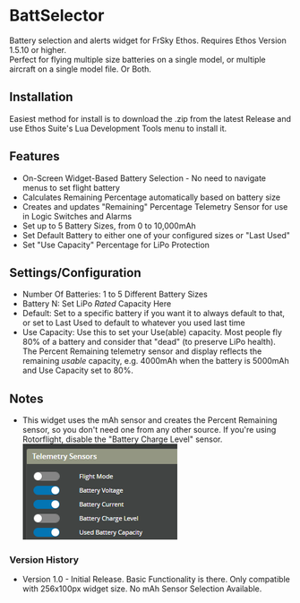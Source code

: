 # BattSelector
Battery selection and alerts widget for FrSky Ethos.  Requires Ethos Version 1.5.10 or higher.<br>
Perfect for flying multiple size batteries on a single model, or multiple aircraft on a single model file. Or Both.

## Installation
Easiest method for install is to download the .zip from the latest Release and use Ethos Suite's Lua Development Tools menu to install it.<br>

## Features
  - On-Screen Widget-Based Battery Selection - No need to navigate menus to set flight battery<br>
  - Calculates Remaining Percentage automatically based on battery size<br>
  - Creates and updates "Remaining" Percentage Telemetry Sensor for use in Logic Switches and Alarms<br>
  - Set up to 5 Battery Sizes, from 0 to 10,000mAh<br>
  - Set Default Battery to either one of your configured sizes or "Last Used"<br>
  - Set "Use Capacity" Percentage for LiPo Protection

## Settings/Configuration
  - Number Of Batteries: 1 to 5 Different Battery Sizes<br>
  - Battery N: Set LiPo _Rated_ Capacity Here<br>
  - Default: Set to a specific battery if you want it to always default to that, or set to Last Used to default to whatever you used last time<br>
  - Use Capacity: Use this to set your Use(able) capacity.  Most people fly 80% of a battery and consider that "dead" (to preserve LiPo health).  The Percent Remaining telemetry sensor and display reflects the remaining _usable_ capacity, e.g. 4000mAh when the battery is 5000mAh and Use Capacity set to 80%.

## Notes
  - This widget uses the mAh sensor and creates the Percent Remaining sensor, so you don't need one from any other source. If you're using Rotorflight, disable the "Battery Charge Level" sensor.<br>
![](https://github.com/BladeScraper-Designs/Ethos_BattSelector/blob/main/img/RotorflightFuel.png?raw=true)

### Version History
  - Version 1.0 - Initial Release.  Basic Functionality is there.  Only compatible with 256x100px widget size.  No mAh Sensor Selection Available.

